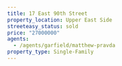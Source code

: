 ```yaml
---
title: 17 East 90th Street
property_location: Upper East Side
streeteasy_status: sold
price: "27000000"
agents:
  - /agents/garfield/matthew-pravda
property_type: Single-Family
---
```

